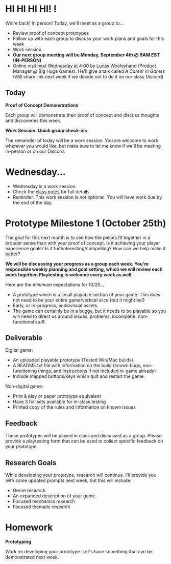 # HI HI HI HI! !
We're back! In person! Today, we'll meet as a group to...
- Review proof of concept prototypes
- Follow up with each group to discuss your work plans and goals for this week
- Work session
- __Our next group meeting will be Monday, September 4th @ 9AM EST (IN-PERSON)__
- Online visit next Wednesday at 4:00 by Lucas Wooleyhand (Product Manager @ Big Huge Games). He'll give a talk called *A Career in Games* (Will share link next week if we decide not to do it on our class Discord)

## Today

__Proof of Concept Demonstrations__

Each group will demonstrate their proof of concept and discuss  thoughts and discoveries this week.

__Work Session. Quick group check-ins__

The remainder of today will be a work session. You are welcome to work wherever you would like, but make sure to let me know if we'll be meeting in-person or on our Discord.

# Wednesday...
- Wednesday is a work session. 
- Check the [class notes](week5w.md) for full details
- Reminder: This work session is not optional. You will have work due by the end of the day.

# Prototype Milestone 1 (October 25th)
The goal for this next month is to see how the pieces fit together in a broader sense than with your proof of concept. Is it achieving your player experience goals? Is it fun/interesting/compelling? How can we help make it better?

__We will be discussing your progress as a group each week. You're responsible weekly planning and goal setting, which we will review each week together. Playtesting is welcome every week as well.__

Here are the *minimum* expectations for 10/25...
- A prototype which is a small playable section of your game. This does not need to be your entire game/vertical slice (but it might be!)
- Early, or in-progress, audiovisual assets. 
- The game can certainly be in a buggy, but it needs to be playable so you will need to direct us around issues, problems, incomplete, non-functional stuff.

## Deliverable

Digital game:
- An uploaded playable prototype (Tested Win/Mac builds) 
- A README.txt file with information on the build (known bugs, non-functioning things, and instructions if not included in-game already)
- Include mapped buttons/keys which quit and restart the game.

Non-digital game: 
- Print & play or paper prototype equivalent
- Have 3 full sets available for in-class testing
- Printed copy of the rules and information on known issues

## Feedback

These prototypes will be played in class and discussed as a group. Please provide a playtesting form that can be used to collect specific feedback on your prototype. 

## Research Goals
While developing your prototype, research will continue. I'll provide you with some updated prompts next week, but this will include:
- Genre research
- An expanded description of your game
- Focused mechanics research
- Focused thematic research

# Homework
__Prototyping__

Work on developing your prototype. Let's have something that can be demonstrated next week.
